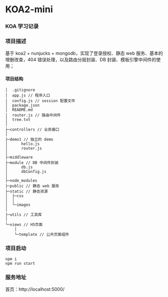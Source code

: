 # KOA2-mini

### KOA 学习记录

### 项目描述

基于 koa2 + nunjucks + mongodb，实现了登录授权、静态 web 服务、基本的增删改查，404 错误处理，以及路由分层封装、DB 封装、模板引擎中间件的使用；

#### 项目结构

```
│  .gitignore
│  app.js // 程序入口
│  config.js // session 配置文件
│  package.json
│  README.md
│  router.js // 路由中间件
│  tree.txt
│
├─controllers // 业务接口
│
├─demo1 // 独立的 demo
│      hello.js
│      router.js
│
├─middleware
├─module // DB 中间件封装
│      db.js
│      dbConfig.js
│
├─node_modules
├─public // 静态 web 服务
├─static // 静态资源
│  ├─css
│  │
│  └─images
│
├─utils // 工具库
│
└─views // H5页面
    │
    └─template // 公共页面组件
```

### 项目启动

```
npm i
npm run start
```

### 服务地址

首页：http://localhost:5000/
